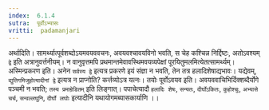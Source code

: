 ```yaml
---
index:  6.1.4
sutra:  पूर्वोऽभ्यासः
vritti:  padamanjari
---
```


अर्थादिति। सामर्थ्यात्पूर्वशब्दोऽयमवयववचनः, अवयवश्चावयविनो भवति, स चेह कश्चिन्न निर्द्दिष्टः, अतोऽवश्यम् `द्वे` इति अत्रानुवर्त्तनीयम्। न वानुवृत्तमपि प्रथमान्तमेवावस्थिमवयव्यपेक्षां पूरयितुमलमित्येतत्सामर्थ्यम्। अस्मिन्प्रकरण इति। अनेन `सर्वस्य द्वे` इत्यत्र प्रकरणे इयं संज्ञा न भवति, तेन तत्र हलादिशेषाद्यभावः। यद्येवम्, `द्युतिगमिजुहोत्यादीनां द्वे` इत्यत्र न प्राप्नोति? कर्त्तव्योऽत्र यत्नः। तयोः पूर्वोऽवयव इति। अवयववाचिभिर्दिक्शब्दैर्योगे पञ्चमी न भवति; `तस्य प्रमाम्रेडितम्` इति लिङ्गात्। पपाचेत्यादौ `हलादिः शेषः`, `सन्यतः`, `दीर्घोऽकितः`, `कुहोश्चुः`, `अभ्यासे चर्च`, `सन्वल्लघुनि`, `दीर्घो लघोः` इत्यादीनि यथायोगमब्यासकार्याणि ।।

